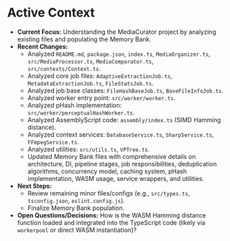 <!-- Version: 1.9 | Last Updated: 2025-04-05 | Updated By: Cline -->

# Active Context

- **Current Focus:** Understanding the MediaCurator project by analyzing existing files and populating the Memory Bank.
- **Recent Changes:**
  - Analyzed `README.md`, `package.json`, `index.ts`, `MediaOrganizer.ts`, `src/MediaProcessor.ts`, `MediaComparator.ts`, `src/contexts/Context.ts`.
  - Analyzed core job files: `AdaptiveExtractionJob.ts`, `MetadataExtractionJob.ts`, `FileStatsJob.ts`.
  - Analyzed job base classes: `FileHashBaseJob.ts`, `BaseFileInfoJob.ts`.
  - Analyzed worker entry point: `src/worker/worker.ts`.
  - Analyzed pHash implementation: `src/worker/perceptualHashWorker.ts`.
  - Analyzed AssemblyScript code: `assembly/index.ts` (SIMD Hamming distance).
  - Analyzed context services: `DatabaseService.ts`, `SharpService.ts`, `FFmpegService.ts`.
  - Analyzed utilities: `src/utils.ts`, `VPTree.ts`.
  - Updated Memory Bank files with comprehensive details on architecture, DI, pipeline stages, job responsibilities, deduplication algorithms, concurrency model, caching system, pHash implementation, WASM usage, service wrappers, and utilities.
- **Next Steps:**
  - Review remaining minor files/configs (e.g., `src/types.ts`, `tsconfig.json`, `eslint.config.js`).
  - Finalize Memory Bank population.
- **Open Questions/Decisions:** How is the WASM Hamming distance function loaded and integrated into the TypeScript code (likely via `workerpool` or direct WASM instantiation)?
